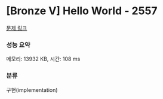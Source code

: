 # [Bronze V] Hello World - 2557 

[문제 링크](https://www.acmicpc.net/problem/2557) 

### 성능 요약

메모리: 13932 KB, 시간: 108 ms

### 분류

구현(implementation)

